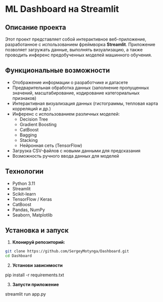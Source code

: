 # ML Dashboard на Streamlit

## Описание проекта

Этот проект представляет собой интерактивное веб-приложение, разработанное с использованием фреймворка **Streamlit**. Приложение позволяет загружать данные, выполнять визуализацию, а также проводить инференс предобученных моделей машинного обучения.

## Функциональные возможности

- Отображение информации о разработчике и датасете
- Предварительная обработка данных (заполнение пропущенных значений, масштабирование, кодирование категориальных признаков)
- Интерактивная визуализация данных (гистограммы, тепловая карта корреляций и др.)
- Инференс с использованием различных моделей:
  - Decision Tree
  - Gradient Boosting
  - CatBoost
  - Bagging
  - Stacking
  - Нейронная сеть (TensorFlow)
- Загрузка CSV-файлов с новыми данными для предсказания
- Возможность ручного ввода данных для моделей

## Технологии

- Python 3.11
- Streamlit
- Scikit-learn
- TensorFlow / Keras
- CatBoost
- Pandas, NumPy
- Seaborn, Matplotlib

## Установка и запуск

1. **Клонируй репозиторий:**

```bash
git clone https://github.com/SergeyMotynga/Dashboard.git
cd Dashboard
```

2. **Установи зависимости**

pip install -r requirements.txt

3. **Запусти приложение**

streamlit run app.py
